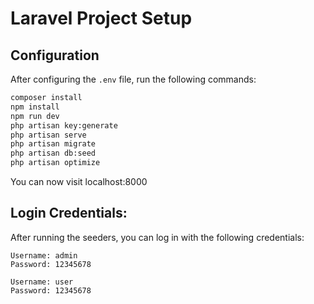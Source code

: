 # Laravel Project Setup

## Configuration

After configuring the `.env` file, run the following commands:

```bash
composer install
npm install
npm run dev
php artisan key:generate
php artisan serve
php artisan migrate
php artisan db:seed
php artisan optimize
```

You can now visit localhost:8000

## Login Credentials:

After running the seeders, you can log in with the following credentials:

    Username: admin
    Password: 12345678

    Username: user
    Password: 12345678
